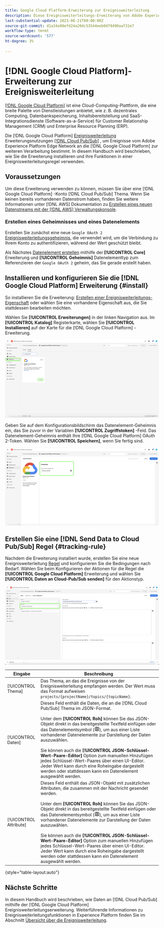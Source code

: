 ```yaml
---
title: Google Cloud Platform-Erweiterung zur Ereignisweiterleitung
description: Diese Ereignisweiterleitungs-Erweiterung von Adobe Experience Platform sendet Adobe Experience Edge Network-Ereignisse an Google Cloud Platform.
last-substantial-update: 2023-06-21T00:00:00Z
source-git-commit: d1a34a98efd24a20dc53544eeb0d79490aaf31e7
workflow-type: tm+mt
source-wordcount: '577'
ht-degree: 3%

---
```


# [!DNL Google Cloud Platform]-Erweiterung zur Ereignisweiterleitung

[[!DNL Google Cloud Platform]](https://cloud.google.com/) ist eine Cloud-Computing-Plattform, die eine breite Palette von Dienstleistungen anbietet, wie z. B. dezentrales Computing, Datenbankspeicherung, Inhaltsbereitstellung und SaaS-Integrationsdienste (Software-as-a-Service) für Customer Relationship Management (CRM) und Enterprise Resource Planning (ERP).

Die [!DNL Google Cloud Platform] [Ereignisweiterleitung](../../../ui/event-forwarding/overview.md) Erweiterungsnutzungen [[!DNL Cloud Pub/Sub]](https://cloud.google.com/pubsub) , um Ereignisse vom Adobe Experience Platform Edge Network an die [!DNL Google Cloud Platform] zur weiteren Verarbeitung bestimmt. In diesem Handbuch wird beschrieben, wie Sie die Erweiterung installieren und ihre Funktionen in einer Ereignisweiterleitungsregel verwenden.

## Voraussetzungen

Um diese Erweiterung verwenden zu können, müssen Sie über eine [!DNL Google Cloud Platform] -Konto [!DNL Cloud Pub/Sub] Thema. Wenn Sie keinen bereits vorhandenen Datenstrom haben, finden Sie weitere Informationen unter [!DNL AWS] Dokumentation zu [Erstellen eines neuen Datenstreams mit der [!DNL AWS] Verwaltungskonsole](https://docs.aws.amazon.com/streams/latest/dev/how-do-i-create-a-stream.html).

### Erstellen eines Geheimnisses und eines Datenelements

Erstellen Sie zunächst eine neue `Google OAuth 2` [Ereignisweiterleitungsgeheimnis](../../../ui/event-forwarding/secrets.md), die verwendet wird, um die Verbindung zu Ihrem Konto zu authentifizieren, während der Wert geschützt bleibt.

Als Nächstes [Datenelement erstellen](../../../ui/managing-resources/data-elements.md#create-a-data-element) mithilfe der **[!UICONTROL Core]** Erweiterung und **[!UICONTROL Geheimnis]** Datenelementtyp zum Referenzieren der `Google OAuth 2` geheim, das Sie gerade erstellt haben.

## Installieren und konfigurieren Sie die [!DNL Google Cloud Platform] Erweiterung {#install}

So installieren Sie die Erweiterung: [Erstellen einer Ereignisweiterleitungs-Eigenschaft](../../../ui/event-forwarding/overview.md#properties) oder wählen Sie eine vorhandene Eigenschaft aus, die Sie stattdessen bearbeiten möchten.

Wählen Sie **[!UICONTROL Erweiterungen]** in der linken Navigation aus. Im **[!UICONTROL Katalog]** Registerkarte, wählen Sie **[!UICONTROL Installieren]** auf der Karte für die [!DNL Google Cloud Platform] -Erweiterung.

![Der Katalog [!DNL Google Cloud Platform] Erweiterungsmarkierungsinstallation.](../../../images/extensions/server/google-cloud-platform/install-extension.png)

Geben Sie auf dem Konfigurationsbildschirm das Datenelement-Geheimnis ein, das Sie zuvor in der Variablen **[!UICONTROL Zugriffstoken]** -Feld. Das Datenelement-Geheimnis enthält Ihre [!DNL Google Cloud Platform] OAuth 2-Token. Wählen Sie **[!UICONTROL Speichern]**, wenn Sie fertig sind.

![Die [!DNL Google Cloud Platform] Erweiterungskonfigurationsseite.](../../../images/extensions/server/google-cloud-platform/configure-extension.png)

## Erstellen Sie eine [!DNL Send Data to Cloud Pub/Sub] Regel {#tracking-rule}

Nachdem die Erweiterung installiert wurde, erstellen Sie eine neue Ereignisweiterleitung [Regel](../../../ui/managing-resources/rules.md) und konfigurieren Sie die Bedingungen nach Bedarf. Wählen Sie beim Konfigurieren der Aktionen für die Regel die **[!UICONTROL Google Cloud Platform]** Erweiterung und wählen Sie **[!UICONTROL Daten an Cloud-Pub/Sub senden]** für den Aktionstyp.

![Die Ansicht für die Aktionskonfiguration für [!UICONTROL Google Cloud Platform], wobei die Aktion hervorgehoben und [!UICONTROL Daten an Cloud-Pub/Sub senden].](../../../images/extensions/server/google-cloud-platform/event-action.png)

| Eingabe | Beschreibung |
| --- | --- |
| [!UICONTROL Thema] | Das Thema, an das die Ereignisse von der Ereignisweiterleitung empfangen werden. Der Wert muss das Format aufweisen `projects/{projectName}/topics/{topicName}`. |
| [!UICONTROL Daten] | Dieses Feld enthält die Daten, die an die [!DNL Cloud Pub/Sub] Thema im JSON-Format.<br><br>Unter dem **[!UICONTROL Roh]** können Sie das JSON-Objekt direkt in das bereitgestellte Textfeld einfügen oder das Datenelementsymbol (![Datensatzsymbol](../../../images/extensions/server/aws/data-element-icon.png)), um aus einer Liste vorhandener Datenelemente zur Darstellung der Daten auszuwählen.<br><br>Sie können auch die **[!UICONTROL JSON-Schlüssel-Wert-Paare-Editor]** Option zum manuellen Hinzufügen jedes Schlüssel-Wert-Paares über einen UI-Editor. Jeder Wert kann durch eine Roheingabe dargestellt werden oder stattdessen kann ein Datenelement ausgewählt werden. |
| [!UICONTROL Attribute] | Dieses Feld enthält das JSON-Objekt mit zusätzlichen Attributen, die zusammen mit der Nachricht gesendet werden.<br><br>Unter dem **[!UICONTROL Roh]** können Sie das JSON-Objekt direkt in das bereitgestellte Textfeld einfügen oder das Datenelementsymbol (![Datensatzsymbol](../../../images/extensions/server/aws/data-element-icon.png)), um aus einer Liste vorhandener Datenelemente zur Darstellung der Daten auszuwählen.<br><br>Sie können auch die **[!UICONTROL JSON-Schlüssel-Wert-Paare-Editor]** Option zum manuellen Hinzufügen jedes Schlüssel-Wert-Paares über einen UI-Editor. Jeder Wert kann durch eine Roheingabe dargestellt werden oder stattdessen kann ein Datenelement ausgewählt werden. |

{style="table-layout:auto"}

## Nächste Schritte

In diesem Handbuch wird beschrieben, wie Daten an [!DNL Cloud Pub/Sub] mithilfe der [!DNL Google Cloud Platform] Ereignisweiterleitungserweiterung. Weiterführende Informationen zu Ereignisweiterleitungsfunktionen in Experience Platform finden Sie im Abschnitt [Übersicht über die Ereignisweiterleitung](../../../ui/event-forwarding/overview.md).